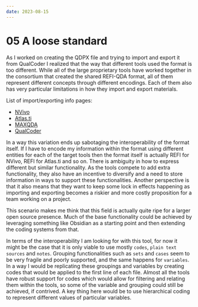 ```yaml
---
date: 2023-08-15
---
```


# 05 A loose standard

As I worked on creating the QDPX file and trying to import and export it from QualCoder I realized that the way that different tools used the format is too different. While all of the large proprietary tools have worked together in the consortium that created the shared REFI-QDA format, all of them represent different concepts through different encodings. Each of them also has very particular limitations in how they import and export materials. 

List of import/exporting info pages:

- [NVivo](https://support.qsrinternational.com/nvivo/s/article/NV14Win-Content-projects-teamwork-refi-qda-standard)
- [Atlas.ti](https://atlasti.com/features/project-export-in-qdpx-format)
- [MAXQDA](https://www.maxqda.com/help-mx20/reports/export-and-import-refi-qda-projects)
- [QualCoder](https://github.com/ccbogel/QualCoder/wiki/12-Imports-and-exports)

In a way this variation ends up sabotaging the interoperability of the format itself. If I have to encode my information within the format using different entities for each of the target tools then the format itself is actually REFI for NVivo, REFI for Atlas.ti and so on. There is ambiguity in how to express different but similar functionality. As the tools compete to add extra functionality, they also have an incentive to diversify and a need to store information in ways to support these functionalities. Another perspective is that it also means that they want to keep some lock in effects happening as importing and exporting becomes a riskier and more costly proposition for a team working on a project.

This scenario makes me think that this field is actually quite ripe for a larger open source presence. Much of the base functionality could be achieved by leveraging something like Obsidian as a starting point and then extending the coding systems from that.

In terms of the interoperability I am looking for with this tool, for now it might be the case that it is only viable to use mostly `codes`, `plain text sources` and `notes`. Grouping functionalities such as `sets` and `cases` seem to be very fragile and poorly supported, and the same happens for `variables`. In a way I would be replicating these groupings and variables by creating codes that would be applied to the first line of each file. Almost all the tools have robust support for codes which would allow for filtering and relating them within the tools, so some of the variable and grouping could still be achieved, if contrived. A key thing here would be to use hierarchical coding to represent different values of particular variables.
